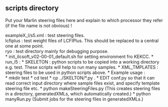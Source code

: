 ## scripts directory


Put your Marlin steering files here and explain to which processor they refer (if the file name is not obvious) !

exampleX_l/s5.xml : test steering files.  
lcfiplus : test weight files of LCFIPlus. This should be replaced to a central one at some point.  
ryo : test directory mainly for debugging purpose.  
      * init_ilcsoft_v02-00-01_default.sh for setting environment fro KEKCC.
      * run_l5 : 
	* SKELETON : python scripts to be copied into a working directory e.g. test. These scripts will help to run many samples.
	* XML_TMPLATES : steering files to be used in python scripts above.
	* Example usage :   
           * mkdir test
           * cd test
           * cp ../SKELTON/*.py .
	   * EDIT conf.py so that it can read correct input directory where sample files exist, and specify template steering file etc. 
	   * python makeSteeringFiles.py  (This creates steering files in a directory, generatedXMLs, which automatically created.)
	   * python manyRun.py (Submit jobs for the steering files in generatedXMLs.)
 	

